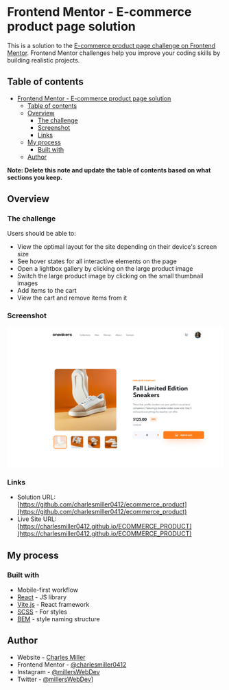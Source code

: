 # Frontend Mentor - E-commerce product page solution

This is a solution to the [E-commerce product page challenge on Frontend Mentor](https://www.frontendmentor.io/challenges/ecommerce-product-page-UPsZ9MJp6). Frontend Mentor challenges help you improve your coding skills by building realistic projects.

## Table of contents

-   [Frontend Mentor - E-commerce product page solution](#frontend-mentor---e-commerce-product-page-solution)
    -   [Table of contents](#table-of-contents)
    -   [Overview](#overview)
        -   [The challenge](#the-challenge)
        -   [Screenshot](#screenshot)
        -   [Links](#links)
    -   [My process](#my-process)
        -   [Built with](#built-with)
    -   [Author](#author)

**Note: Delete this note and update the table of contents based on what sections you keep.**

## Overview

### The challenge

Users should be able to:

-   View the optimal layout for the site depending on their device's screen size
-   See hover states for all interactive elements on the page
-   Open a lightbox gallery by clicking on the large product image
-   Switch the large product image by clicking on the small thumbnail images
-   Add items to the cart
-   View the cart and remove items from it

### Screenshot

![](https://raw.githubusercontent.com/charlesmiller0412/ecommerce_product/main/Project%20Display%20Images/ecommerce_productDesktop.webp)

### Links

-   Solution URL: [https://github.com/charlesmiller0412/ecommerce_product](https://github.com/charlesmiller0412/ecommerce_product)
-   Live Site URL: [https://charlesmiller0412.github.io/ECOMMERCE_PRODUCT](https://charlesmiller0412.github.io/ECOMMERCE_PRODUCT)

## My process

### Built with

-   Mobile-first workflow
-   [React](https://reactjs.org/) - JS library
-   [Vite.js](https://vitejs.dev/) - React framework
-   [SCSS](https://sass-lang.com) - For styles
-   [BEM](https://getbem.com) - style naming structure

## Author

-   Website - [Charles Miller](https://www.charlesmiller.dev)
-   Frontend Mentor - [@charlesmiller0412](https://www.frontendmentor.io/profile/charlesmiller0412)
-   Instagram - [@millersWebDev](https://www.instagram.com./millersWebDev)
-   Twitter - [@millersWebDev](https://www.twitter.com/millersWebDev)]
